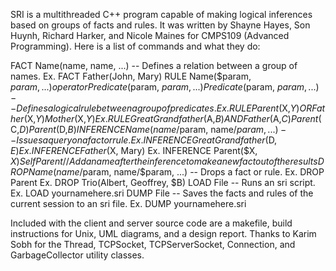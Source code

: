 SRI is a multithreaded C++ program capable of making logical inferences based on groups of facts and rules. It was written by Shayne Hayes, Son Huynh, Richard Harker, and Nicole Maines for CMPS109 (Advanced Programming). Here is a list of commands and what they do:

FACT Name(name, name, ...) -- Defines a relation between a group of names.
Ex. FACT Father(John, Mary)
RULE Name($param, $param, ...) operator Predicate($param, $param, ...) Predicate($param, $param, ...) -- Defines a logical rule between a group of predicates.
Ex. RULE Parent($X,$Y) OR Father($X,$Y) Mother($X,$Y)
Ex. RULE GreatGrandfather($A,$B) AND Father($A,$C) Parent($C,$D) Parent($D,$B)
INFERENCE Name(name/$param, name/$param, ...) -- Issues a query on a fact or rule.
Ex. INFERENCE GreatGrandfather($D, $E)
Ex. INFERENCE Father($X, Mary)
Ex. INFERENCE Parent($X, $X) SelfParent //Add a name after the inference to make a new fact out of the results
DROP Name(name/$param, name/$param, ...) -- Drops a fact or rule.
Ex. DROP Parent
Ex. DROP Trio(Albert, Geoffrey, $B)
LOAD File -- Runs an sri script.
Ex. LOAD yournamehere.sri
DUMP File -- Saves the facts and rules of the current session to an sri file.
Ex. DUMP yournamehere.sri

Included with the client and server source code are a makefile, build instructions for Unix, UML diagrams, and a design report. Thanks to Karim Sobh for the Thread, TCPSocket, TCPServerSocket, Connection, and GarbageCollector utility classes.
